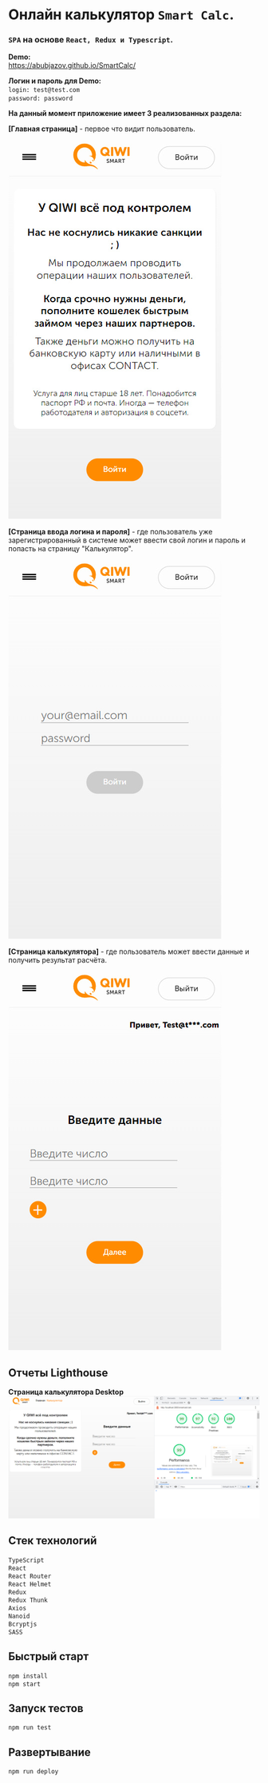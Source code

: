 # Онлайн калькулятор `Smart Calc`.

### `SPA` на основе `React, Redux и Typescript`.

**Demo:**<br>
https://abubjazov.github.io/SmartCalc/

**Логин и пароль для Demo:**<br>
`login: test@test.com`<br>
`password: password`

**На данный момент приложение имеет 3 реализованных раздела:**

**[Главная страница]** - первое что видит пользователь.

![LANDING](docs/main.jpg)

**[Страница ввода логина и пароля]** - где пользователь уже зарегистрированный в системе может ввести свой логин и пароль и попасть на страницу "Калькулятор".

![LANDING](docs/login.jpg)

**[Страница калькулятора]** - где пользователь может ввести данные и получить результат расчёта.

![LANDING](docs/calc.jpg)

## Отчеты Lighthouse

**Страница калькулятора Desktop**
![LIGHTHOUSE_REPORT](docs/lighthouse_desctop.jpg)

## Стек технологий

```
TypeScript
React
React Router
React Helmet
Redux
Redux Thunk
Axios
Nanoid
Bcryptjs
SASS
```

## Быстрый старт

```
npm install
npm start
```

## Запуск тестов

```
npm run test
```

## Развертывание

```
npm run deploy
```
